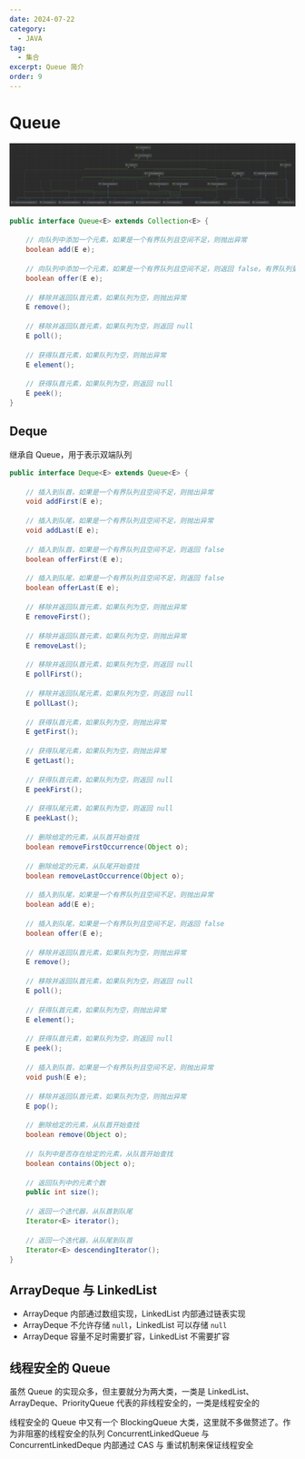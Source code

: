 ```yaml
---
date: 2024-07-22
category:
  - JAVA
tag:
  - 集合
excerpt: Queue 简介
order: 9
---
```


# Queue

![](./md.assets/queue.png)

```java
public interface Queue<E> extends Collection<E> {
    
    // 向队列中添加一个元素，如果是一个有界队列且空间不足，则抛出异常
    boolean add(E e);

    // 向队列中添加一个元素，如果是一个有界队列且空间不足，则返回 false。有界队列更推荐此方法
    boolean offer(E e);

    // 移除并返回队首元素，如果队列为空，则抛出异常
    E remove();

    // 移除并返回队首元素，如果队列为空，则返回 null
    E poll();

    // 获得队首元素，如果队列为空，则抛出异常
    E element();

    // 获得队首元素，如果队列为空，则返回 null
    E peek();
}
```

## Deque

继承自 Queue，用于表示双端队列

```java
public interface Deque<E> extends Queue<E> {

    // 插入到队首，如果是一个有界队列且空间不足，则抛出异常
    void addFirst(E e);

    // 插入到队尾，如果是一个有界队列且空间不足，则抛出异常
    void addLast(E e);

    // 插入到队首，如果是一个有界队列且空间不足，则返回 false
    boolean offerFirst(E e);

    // 插入到队尾，如果是一个有界队列且空间不足，则返回 false
    boolean offerLast(E e);

    // 移除并返回队首元素，如果队列为空，则抛出异常
    E removeFirst();

    // 移除并返回队首元素，如果队列为空，则抛出异常
    E removeLast();

    // 移除并返回队首元素，如果队列为空，则返回 null
    E pollFirst();

    // 移除并返回队尾元素，如果队列为空，则返回 null
    E pollLast();

    // 获得队首元素，如果队列为空，则抛出异常
    E getFirst();

    // 获得队尾元素，如果队列为空，则抛出异常
    E getLast();

    // 获得队首元素，如果队列为空，则返回 null
    E peekFirst();

    // 获得队尾元素，如果队列为空，则返回 null
    E peekLast();

    // 删除给定的元素，从队首开始查找
    boolean removeFirstOccurrence(Object o);

    // 删除给定的元素，从队尾开始查找
    boolean removeLastOccurrence(Object o);

    // 插入到队尾，如果是一个有界队列且空间不足，则抛出异常
    boolean add(E e);

    // 插入到队尾，如果是一个有界队列且空间不足，则返回 false
    boolean offer(E e);

    // 移除并返回队首元素，如果队列为空，则抛出异常
    E remove();

    // 移除并返回队首元素，如果队列为空，则返回 null
    E poll();

    // 获得队首元素，如果队列为空，则抛出异常
    E element();

    // 获得队首元素，如果队列为空，则返回 null
    E peek();

    // 插入到队首，如果是一个有界队列且空间不足，则抛出异常
    void push(E e);

    // 移除并返回队首元素，如果队列为空，则抛出异常
    E pop();

    // 删除给定的元素，从队首开始查找
    boolean remove(Object o);

    // 队列中是否存在给定的元素，从队首开始查找
    boolean contains(Object o);

    // 返回队列中的元素个数
    public int size();

    // 返回一个迭代器，从队首到队尾
    Iterator<E> iterator();

    // 返回一个迭代器，从队尾到队首
    Iterator<E> descendingIterator();
}
```

## ArrayDeque 与 LinkedList

- ArrayDeque 内部通过数组实现，LinkedList 内部通过链表实现
- ArrayDeque 不允许存储 `null`，LinkedList 可以存储 `null`
- ArrayDeque 容量不足时需要扩容，LinkedList 不需要扩容

## 线程安全的 Queue

虽然 Queue 的实现众多，但主要就分为两大类，一类是 LinkedList、ArrayDeque、PriorityQueue 代表的非线程安全的，一类是线程安全的

线程安全的 Queue 中又有一个 BlockingQueue 大类，这里就不多做赘述了。作为非阻塞的线程安全的队列 ConcurrentLinkedQueue 与 ConcurrentLinkedDeque 内部通过 CAS 与 重试机制来保证线程安全
